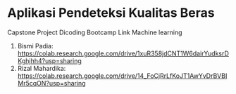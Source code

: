 # Aplikasi Pendeteksi Kualitas Beras
Capstone Project Dicoding Bootcamp
Link Machine learning
1. Bismi Padia: https://colab.research.google.com/drive/1xuR358jdCNT1W6dairYudksrDKghjhh4?usp=sharing
2. Rizal Mahardika: https://colab.research.google.com/drive/14_FoCjRrLfKoJT1AwYvDrBVBIMr5cqON?usp=sharing 
